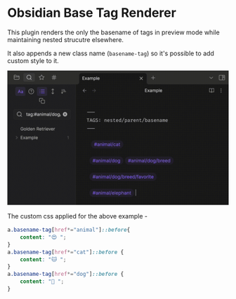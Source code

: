 # Obsidian Base Tag Renderer

This plugin renders the only the basename of tags in preview mode while maintaining nested strucutre elsewhere.

It also appends a new class name (`basename-tag`) so it's possible to add custom style to it. 

![](pic/basetag.gif)

The custom css applied for the above example -

```css
a.basename-tag[href*="animal"]::before{
    content: "😍 ";
}
a.basename-tag[href*="cat"]::before {
    content: "🐱 ";
}
a.basename-tag[href*="dog"]::before {
    content: "🐶 ";
}
```
